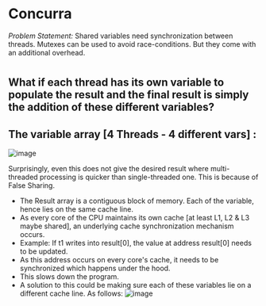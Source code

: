 # Concurra

*Problem Statement:* Shared variables need synchronization between threads. Mutexes can be used to avoid race-conditions. But they come with an additional overhead.
#
## What if each thread has its own variable to populate the result and the final result is simply the addition of these different variables?

## The variable array [4 Threads - 4 different vars] :
![image](https://github.com/user-attachments/assets/931cbba1-44cd-40c3-a733-4af480d5e5c4)

Surprisingly, even this does not give the desired result where multi-threaded processing is quicker than single-threaded one. This is because of False Sharing.
- The Result array is a contiguous block of memory. Each of the variable, hence lies on the same cache line.
- As every core of the CPU maintains its own cache [at least L1, L2 & L3 maybe shared], an underlying cache synchronization mechanism occurs.
- Example: If t1 writes into result[0], the value at address result[0] needs to be updated.
- As this address occurs on every core's cache, it needs to be synchronized which happens under the hood.
- This slows down the program.
- A solution to this could be making sure each of these variables lie on a different cache line. As follows:
![image](https://github.com/user-attachments/assets/bcafd165-30fd-4425-8ce4-fc7c18f5e106)

